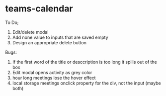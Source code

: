 # teams-calendar

To Do;
1. Edit/delete modal
2. Add none value to inputs that are saved empty
3. Design an appropriate delete button



Bugs:
1. If the first word of the title or desccription is too long it spills out of the box
2. Edit modal opens activity as grey color
3. hour long meetings lose the hover effect
4. local storage meetings onclick property for the div, not the input (maybe both)
